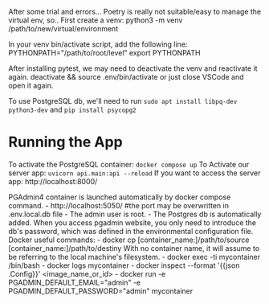 After some trial and errors... Poetry is really not suitable/easy to manage the virtual env,
so..
First create a venv:
    python3 -m venv /path/to/new/virtual/environment

In your venv bin/activate script, add the following line:
    PYTHONPATH="/path/to/root/level"
    export PYTHONPATH

After installing pytest, we may need to deactivate the venv and reactivate it again.
    deactivate && source .env/bin/activate
or just close VSCode and open it again.

To use PostgreSQL db, we'll need to run
    `sudo apt install libpq-dev python3-dev`
and
    `pip install psycopg2`

# Running the App
To activate the PostgreSQL container:
    `docker compose up`
To Activate our server app:
        `uvicorn api.main:api --reload`
    If you want to access the server app:
        http://localhost:8000/

PGAdmin4 container is launched automatically by docker compose command.
    - http://localhost:5050/  #the port may be overwritten in .env.local.db file
    - The admin user is root.
    - The Postgres db is automatically added. When you access pgadmin website, you only need to 
    introduce the db's password, which was defined in the environmental configuration file. 
Docker useful commands:
    - docker cp [container_name:]/path/to/source [container_name:]/path/to/destiny
        With no container name, it will assume to be referring to the local machine's 
        filesystem.
    - docker exec -ti mycontainer /bin/bash
    - docker logs mycontainer
    - docker inspect --format '{{json .Config}}' <image_name_or_id>
    - docker run -e PGADMIN_DEFAULT_EMAIL="admin" -e PGADMIN_DEFAULT_PASSWORD="admin" mycontainer

